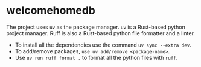 # welcomehomedb
The project uses `uv` as the package manager. `uv` is a Rust-based python project manager. Ruff is also a Rust-based python file formatter and a linter. 
- To install all the dependencies use the command `uv sync --extra dev`.
- To add/remove packages, `use uv add/remove <package-name>`.
- Use `uv run ruff format .` to format all the python files with `ruff`. 
